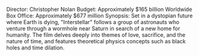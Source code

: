 Director: Christopher Nolan
Budget: Approximately $165 billion
Worldwide Box Office: Approximately $677 million
Synopsis: Set in a dystopian future where Earth is dying, "Interstellar" follows a group of astronauts who venture through a wormhole near Saturn in search of a new home for humanity. The film delves deeply into themes of love, sacrifice, and the nature of time, and features theoretical physics concepts such as black holes and time dilation.